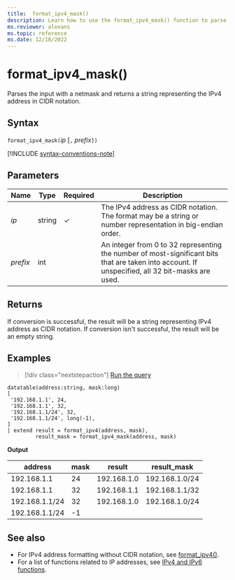 ```yaml
---
title:  format_ipv4_mask()
description: Learn how to use the format_ipv4_mask() function to parse the input with a netmask and return a string representing the IPv4 address in CIDR notation.
ms.reviewer: alexans
ms.topic: reference
ms.date: 12/18/2022
---
```

# format_ipv4_mask()

Parses the input with a netmask and returns a string representing the IPv4 address in CIDR notation.

## Syntax

`format_ipv4_mask(`*ip* [`,` *prefix*`])`

[!INCLUDE [syntax-conventions-note](../../includes/syntax-conventions-note.md)]

## Parameters

| Name | Type | Required | Description |
|--|--|--|--|
| *ip* | string | &check; | The IPv4 address as CIDR notation. The format may be a string or number representation in big-endian order.|
| *prefix* | int | | An integer from 0 to 32 representing the number of most-significant bits that are taken into account. If unspecified, all 32 bit-masks are used.|

## Returns

If conversion is successful, the result will be a string representing IPv4 address as CIDR notation.
If conversion isn't successful, the result will be an empty string.

## Examples

> [!div class="nextstepaction"]
> <a href="https://dataexplorer.azure.com/clusters/help/databases/Samples?query=H4sIAAAAAAAAA0tJLAHCpJxUjcSUlKLU4mKr4pKizLx0HYXcxOJsq5z8vHRNrmguBXVDSyM9QzMLPUM9Q3UdBSMTHQU4wJA1NsIpq29kgqIAmyzIUg1dQ00dBa5YrhqF1IqS1LwUBaDjSnNKFGwV0vKLchNL4jMLykxgjoa4FqQBbi1EeTxIHFUPWAhNIwAom5ZMBgEAAA==" target="_blank">Run the query</a>

```kusto
datatable(address:string, mask:long)
[
 '192.168.1.1', 24,          
 '192.168.1.1', 32,          
 '192.168.1.1/24', 32,       
 '192.168.1.1/24', long(-1), 
]
| extend result = format_ipv4(address, mask), 
         result_mask = format_ipv4_mask(address, mask)
```

**Output**

|address|mask|result|result_mask|
|---|---|---|---|
|192.168.1.1|24|192.168.1.0|192.168.1.0/24|
|192.168.1.1|32|192.168.1.1|192.168.1.1/32|
|192.168.1.1/24|32|192.168.1.0|192.168.1.0/24|
|192.168.1.1/24|-1|||

## See also

* For IPv4 address formatting without CIDR notation, see [format_ipv4()](format-ipv4-function.md).
* For a list of functions related to IP addresses, see [IPv4 and IPv6 functions](scalarfunctions.md#ipv4ipv6-functions).
